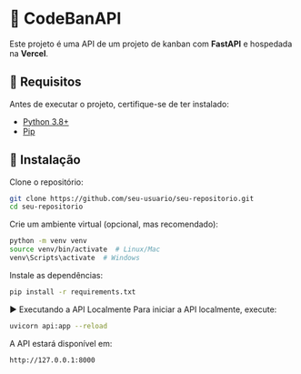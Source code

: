 # 🚀 CodeBanAPI

Este projeto é uma API de um projeto de kanban com **FastAPI** e hospedada na **Vercel**.

## 📌 Requisitos

Antes de executar o projeto, certifique-se de ter instalado:

- [Python 3.8+](https://www.python.org/downloads/)
- [Pip](https://pip.pypa.io/en/stable/installation/)

## 🔧 Instalação

Clone o repositório:

```sh
git clone https://github.com/seu-usuario/seu-repositorio.git
cd seu-repositorio
```

Crie um ambiente virtual (opcional, mas recomendado):
```sh
python -m venv venv
source venv/bin/activate  # Linux/Mac
venv\Scripts\activate  # Windows
```

Instale as dependências:
```sh
pip install -r requirements.txt
```
▶️ Executando a API Localmente
Para iniciar a API localmente, execute:
```sh
uvicorn api:app --reload
```
A API estará disponível em:
```sh
http://127.0.0.1:8000
```